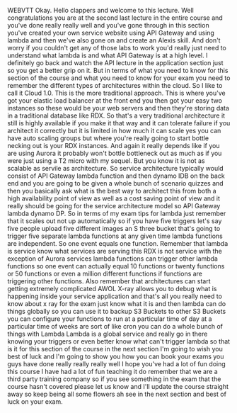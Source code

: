  
 WEBVTT 
 Okay. 
 Hello clappers and welcome to this lecture. 
 Well congratulations you are at the second last lecture in the entire course and you've done really 
 really well and you've gone through in this section you've created your own service website using API 
 Gateway and using lambda and then we've also gone on and create an Alexis skill. 
 And don't worry if you couldn't get any of those labs to work you'd really just need to understand what 
 lambda is and what API Gateway is at a high level. 
 I definitely go back and watch the API lecture in the application section just so you get a better grip 
 on it. 
 But in terms of what you need to know for this section of the course and what you need to know for your 
 exam you need to remember the different types of architectures within the cloud. 
 So I like to call it Cloud 1.0. 
 This is the more traditional approach. 
 This is where you've got your elastic load balancer at the front end you then got your easy two instances 
 so these would be your web servers and then they're storing data in a traditional database like RDX. 
 So that's a very traditional architecture it still is highly available if you make it that way and it 
 can tolerate failure if you architect it correctly but it is limited in how much it can scale yes you 
 can have auto scaling groups but where you're really going to start bottle necking out is your RDX instances. 
 And again it really depends like if you are using Aurora it probably won't bottle bottleneck out as 
 much as if you were just using a T2 micro with my sequel. 
 But you know it is not as scalable as servile as architecture. 
 So service architecture typically would consist of API Gateway lambda function and then dynamo IDB on 
 the back end and you are going to be given a whole bunch of scenario quizzes and then you basically 
 ask what is the best way to architect this from both a high availability point of view as well as a 
 cost saving point of view and it really should be going for the service architecture model so API Gateway 
 lambda dynamo DP. 
 So in terms of my exam tips for lambda just remember that it scales out not up automatically so if you 
 have five triggers let's say five people upload five different images an S three bucket that's going 
 to trigger five separate lambda functions at any given time lambda functions are independent. 
 So one event equals one function. 
 Remember that lambda is service know what services are serving this RDX is not service with the exception 
 of Aurora services lambda functions can trigger other lambda functions so one event can actually equal 
 10 functions or twenty functions or 50 functions or even a million different functions if functions 
 are triggering other functions. 
 Also remember that architectures can start getting extremely complicated AWOL X-ray allows you to debug 
 what is happening inside your service application and that's all you really need to know about x ray 
 for the exam just know what it is and then lambda can do things globally so you can use it to backup 
 S3 Buckets to other S3 Buckets you can configure your functions to run at a particular time of day at 
 a particular time of weeks are sort of like cron you can do a whole bunch of things with Lambda Lambda 
 is a global service and really go in there knowing your triggers or even better know what can't trigger 
 lambda so that is it for this section of the course in the next section I'm going to wish you best of 
 luck and I'm going to show you how you can book your exams you guys have done really really really well 
 I hope you've had a lot of fun doing this course I have had a lot of fun teaching it do remember that 
 we are a third party training company so if you see something in the exam that the course hasn't covered 
 please let us know and I'll update the course straight away so keep being all some flowers ah see in 
 the next section and best of luck on your exam.